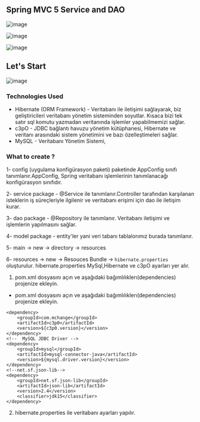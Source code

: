 ## Spring MVC 5 Service and DAO

![image](https://user-images.githubusercontent.com/78444522/174505397-5d35d43e-a46c-4d77-bb94-93189fba9912.png)


![image](https://user-images.githubusercontent.com/78444522/174505436-3f483580-1333-43b9-84b8-57febe191486.png)


![image](https://user-images.githubusercontent.com/78444522/174505462-3ccbf67f-82ce-48a8-b581-3878b85e0f1d.png)




## Let's Start


![image](https://user-images.githubusercontent.com/78444522/174497245-d5889eb4-fa85-45c3-bd75-41b6891829f2.png)


### Technologies Used 
- Hibernate (ORM Framework) - Veritabanı ile iletişimi sağlayarak, biz geliştiricileri veritabanı yönetim sisteminden soyutlar. Kısaca bizi tek satır sql komutu yazmadan veritanında işlemler yapabilmemizi sağlar.
- c3pO - JDBC bağlantı havuzu yönetim kütüphanesi, Hibernate ve veritanı arasındaki sistem yönetimini ve bazı özelleştimeleri sağlar.
- MySQL - Veritabanı Yönetim Sistemi, 

### What to create ?
1- config (uygulama konfigürasyon paketi) paketinde AppConfig sınıfı tanımlanır.AppConfig, Spring veritabanı işlemlerinin tanımlanacağı konfigürasyon sınıfıdır.

2- service package - @Service ile tanımlanır.Controller tarafından karşılanan isteklerin iş süreçleriyle ilgilenir ve veritabanı erişimi için dao ile iletişim kurar.

3- dao package - @Repository ile tanımlanır. Veritabanı iletişimi ve işlemlerin yapılmasını sağlar.

4- model package - entity'ler yani veri tabanı  tablalorımız burada tanımlanır. 

5- main -> new -> directory -> resources 

6- resources -> new -> Resouces Bundle -> `hibernate.properties` oluşturulur. hibernate.properties MySql,Hibernate ve c3pO ayarları yer alır.


1. pom.xml dosyasını açın ve aşağıdaki bağımlılıklerı(dependencies) projenize ekleyin. 
* pom.xml dosyasını açın ve aşağıdaki bağımlılıklerı(dependencies) projenize ekleyin. 

 <!-- **********************************************************************
** 				HIBERNATE DEPENDENCIES 							 	**
@@ -40,25 +45,25 @@
    <!-- c3p0 -->
    <dependency>
        <groupId>com.mchange</groupId>
        <artifactId>c3p0</artifactId>
        <version>${c3p0.version}</version>
    </dependency>
    <!--  MySQL JDBC Driver -->
    <dependency>
        <groupId>mysql</groupId>
        <artifactId>mysql-connector-java</artifactId>
        <version>${mysql.driver.version}</version>
    </dependency>
    <!--net.sf.json-lib-->
    <dependency>
        <groupId>net.sf.json-lib</groupId>
        <artifactId>json-lib</artifactId>
        <version>2.4</version>
        <classifier>jdk15</classifier>
    </dependency>


2. hibernate.properties ile veritabanı ayarları yapılır.
